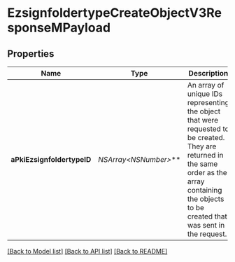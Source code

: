 # EzsignfoldertypeCreateObjectV3ResponseMPayload

## Properties
Name | Type | Description | Notes
------------ | ------------- | ------------- | -------------
**aPkiEzsignfoldertypeID** | **NSArray&lt;NSNumber*&gt;*** | An array of unique IDs representing the object that were requested to be created.  They are returned in the same order as the array containing the objects to be created that was sent in the request. | 

[[Back to Model list]](../README.md#documentation-for-models) [[Back to API list]](../README.md#documentation-for-api-endpoints) [[Back to README]](../README.md)


